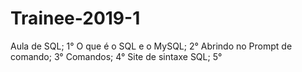 # Trainee-2019-1

Aula de SQL;
1° O que é o SQL e o MySQL;
2° Abrindo no Prompt de comando;
3° Comandos;
4° Site de sintaxe SQL;
5°
